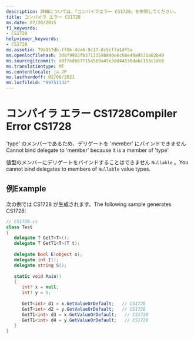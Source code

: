 ```yaml
---
description: 詳細については、「コンパイラエラー CS1728」を参照してください。
title: コンパイラ エラー CS1728
ms.date: 07/20/2015
f1_keywords:
- CS1728
helpviewer_keywords:
- CS1728
ms.assetid: 79a957db-ff56-4da6-9c17-8c5cffa1df5a
ms.openlocfilehash: 3d8f9903fb3713359b840e6c08e40a9531a82b49
ms.sourcegitcommit: ddf7edb67715a5b9a45e3dd44536dabc153c1de0
ms.translationtype: MT
ms.contentlocale: ja-JP
ms.lasthandoff: 02/06/2021
ms.locfileid: "99751132"
---
```

# <a name="compiler-error-cs1728"></a><span data-ttu-id="c3df6-103">コンパイラ エラー CS1728</span><span class="sxs-lookup"><span data-stu-id="c3df6-103">Compiler Error CS1728</span></span>

<span data-ttu-id="c3df6-104">'type' のメンバーであるため、デリゲートを 'member' にバインドできません</span><span class="sxs-lookup"><span data-stu-id="c3df6-104">Cannot bind delegate to 'member' because it is a member of 'type'</span></span>  
  
 <span data-ttu-id="c3df6-105">値型のメンバーにデリゲートをバインドすることはできません `Nullable` 。</span><span class="sxs-lookup"><span data-stu-id="c3df6-105">You cannot bind delegates to members of `Nullable` value types.</span></span>  
  
## <a name="example"></a><span data-ttu-id="c3df6-106">例</span><span class="sxs-lookup"><span data-stu-id="c3df6-106">Example</span></span>  

 <span data-ttu-id="c3df6-107">次の例では CS1728 が生成されます。</span><span class="sxs-lookup"><span data-stu-id="c3df6-107">The following sample generates CS1728:</span></span>  
  
```csharp  
// CS1728.cs  
class Test  
{  
   delegate T GetT<T>();  
   delegate T GetT1<T>(T t);  
  
   delegate bool E(object o);  
   delegate int I();  
   delegate string S();  
  
   static void Main()  
   {  
      int? x = null;  
      int? y = 5;  
  
      GetT<int> d1 = x.GetValueOrDefault;   // CS1728  
      GetT<int> d2 = y.GetValueOrDefault;   // CS1728  
      GetT1<int> d3 = x.GetValueOrDefault;   // CS1728  
      GetT1<int> d4 = y.GetValueOrDefault;   // CS1728  
   }  
}  
```
